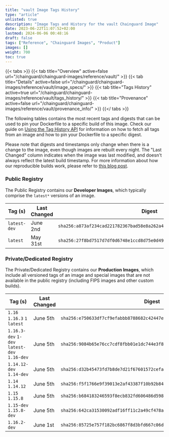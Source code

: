 ```yaml
---
title: "vault Image Tags History"
type: "article"
unlisted: true
description: "Image Tags and History for the vault Chainguard Image"
date: 2023-06-22T11:07:52+02:00
lastmod: 2024-06-06 00:48:16
draft: false
tags: ["Reference", "Chainguard Images", "Product"]
images: []
weight: 700
toc: true
---
```


{{< tabs >}}
{{< tab title="Overview" active=false url="/chainguard/chainguard-images/reference/vault/" >}}
{{< tab title="Details" active=false url="/chainguard/chainguard-images/reference/vault/image_specs/" >}}
{{< tab title="Tags History" active=true url="/chainguard/chainguard-images/reference/vault/tags_history/" >}}
{{< tab title="Provenance" active=false url="/chainguard/chainguard-images/reference/vault/provenance_info/" >}}
{{</ tabs >}}

The following tables contains the most recent tags and digests that can be used to pin your Dockerfile to a specific build of this image. Check our guide on [Using the Tag History API](/chainguard/chainguard-images/using-the-tag-history-api/) for information on how to fetch all tags from an image and how to pin your Dockerfile to a specific digest.

Please note that digests and timestamps only change when there is a change to the image, even though images are rebuilt every night. The "Last Changed" column indicates when the image was last modified, and doesn't always reflect the latest build timestamp. For more information about how our reproducible builds work, please refer to [this blog post](https://www.chainguard.dev/unchained/reproducing-chainguards-reproducible-image-builds).

### Public Registry
The Public Registry contains our **Developer Images**, which typically comprise the `latest*` versions of an image.

| Tag (s)       | Last Changed | Digest                                                                    |
|---------------|--------------|---------------------------------------------------------------------------|
|  `latest-dev` | June 2nd     | `sha256:a873af234cad221782367bad58e8a262a44048f68c04e1a07f7f7f735f8dbfb2` |
|  `latest`     | May 31st     | `sha256:27f8bd7517d7df0d6748e1ccd8d75e0d49cb3a9a5ea345968ae94fc03839199d` |


### Private/Dedicated Registry
The Private/Dedicated Registry contains our **Production Images**, which include all versioned tags of an image and special images that are not available in the public registry (including FIPS images and other custom builds).

| Tag (s)                                       | Last Changed | Digest                                                                    |
|-----------------------------------------------|--------------|---------------------------------------------------------------------------|
|  `1.16` `1.16.3` `1` `latest`                 | June 5th     | `sha256:e750633df7cf9efabbb8788682c42447ef1905a0b6707d11bf61524a8f581b8f` |
|  `1.16.3-dev` `1-dev` `latest-dev` `1.16-dev` | June 5th     | `sha256:9084b65e76cc7cdf8fbb01e1dc744e3f8f80a2106c7e244e9a1dea53de2deadd` |
|  `1.14.12-dev` `1.14-dev`                     | June 5th     | `sha256:d32b45473fd7b8de7d21f67601572cefadf7bea3fc44b0bb950b645a8624ae37` |
|  `1.14` `1.14.12`                             | June 5th     | `sha256:f5f1766e9f39013e2af43387f10b92b846b6cdf9e920bac2ce855008c3e94e69` |
|  `1.15` `1.15.8`                              | June 5th     | `sha256:b684183246593f8ecb832fd606486d5984ee8535448ff3e881aa1153ed9bbbe3` |
|  `1.15-dev` `1.15.8-dev`                      | June 5th     | `sha256:642ca31530092adf16ff11c2a49cf478a68a09e8b5c12b691461fabd3e026d9c` |
|  `1.16.2-dev`                                 | June 1st     | `sha256:85725e757f182bc6867f8d3bfd667c06df6f3ea19bedf502002088fed57ac045` |

